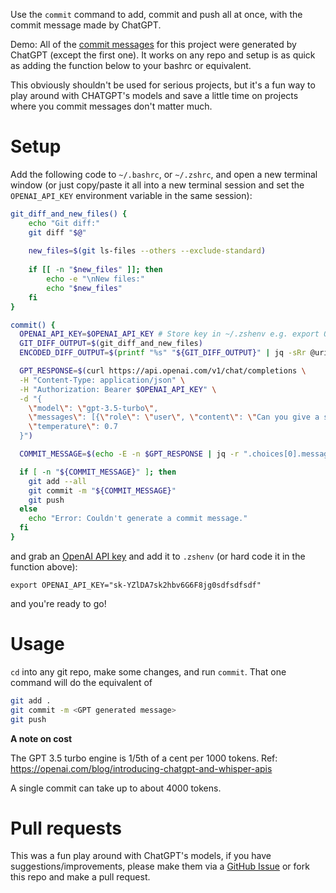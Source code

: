 
Use the `commit` command to add, commit and push all at once, with the commit message made by ChatGPT.

Demo: All of the [commit messages](https://github.com/stevecondylios/gpt-generated-commit-messages/commits/main) for this project were generated by ChatGPT (except the first one). It works on any repo and setup is as quick as adding the function below to your bashrc or equivalent. 

This obviously shouldn't be used for serious projects, but it's a fun way to play around with CHATGPT's models and save a little time on projects where you commit messages don't matter much.

# Setup 

Add the following code to `~/.bashrc`, or `~/.zshrc`, and open a new terminal window (or just copy/paste it all into a new terminal session and set the `OPENAI_API_KEY` environment variable in the same session):

```bash
git_diff_and_new_files() {
    echo "Git diff:"
    git diff "$@"
    
    new_files=$(git ls-files --others --exclude-standard)
    
    if [[ -n "$new_files" ]]; then
        echo -e "\nNew files:"
        echo "$new_files"
    fi
}

commit() {
  OPENAI_API_KEY=$OPENAI_API_KEY # Store key in ~/.zshenv e.g. export OPENAI_API_KEY="sk-YZlDA7sk2hbv6G6F8jg0sdfsdfsdf" or can be added here directly. 
  GIT_DIFF_OUTPUT=$(git_diff_and_new_files)
  ENCODED_DIFF_OUTPUT=$(printf "%s" "${GIT_DIFF_OUTPUT}" | jq -sRr @uri)

  GPT_RESPONSE=$(curl https://api.openai.com/v1/chat/completions \
  -H "Content-Type: application/json" \
  -H "Authorization: Bearer $OPENAI_API_KEY" \
  -d "{
    \"model\": \"gpt-3.5-turbo\",
    \"messages\": [{\"role\": \"user\", \"content\": \"Can you give a short commit message (under 50 words) that summarises the changes represented by this \`git diff\` output: $ENCODED_DIFF_OUTPUT\"}],
    \"temperature\": 0.7
  }")

  COMMIT_MESSAGE=$(echo -E -n $GPT_RESPONSE | jq -r ".choices[0].message.content")

  if [ -n "${COMMIT_MESSAGE}" ]; then
    git add --all
    git commit -m "${COMMIT_MESSAGE}"
    git push
  else
    echo "Error: Couldn't generate a commit message."
  fi
}
```

and grab an [OpenAI API key](https://help.openai.com/en/articles/4936850-where-do-i-find-my-secret-api-key) and add it to `.zshenv` (or hard code it in the function above):

```
export OPENAI_API_KEY="sk-YZlDA7sk2hbv6G6F8jg0sdfsdfsdf"
```

and you're ready to go!

# Usage

`cd` into any git repo, make some changes, and run `commit`. That one command will do the equivalent of

```bash
git add . 
git commit -m <GPT generated message>
git push
```

**A note on cost**

The GPT 3.5 turbo engine is 1/5th of a cent per 1000 tokens. Ref: https://openai.com/blog/introducing-chatgpt-and-whisper-apis

A single commit can take up to about 4000 tokens. 


# Pull requests

This was a fun play around with ChatGPT's models, if you have suggestions/improvements, please make them via a [GitHub Issue]() or fork this repo and make a pull request.





